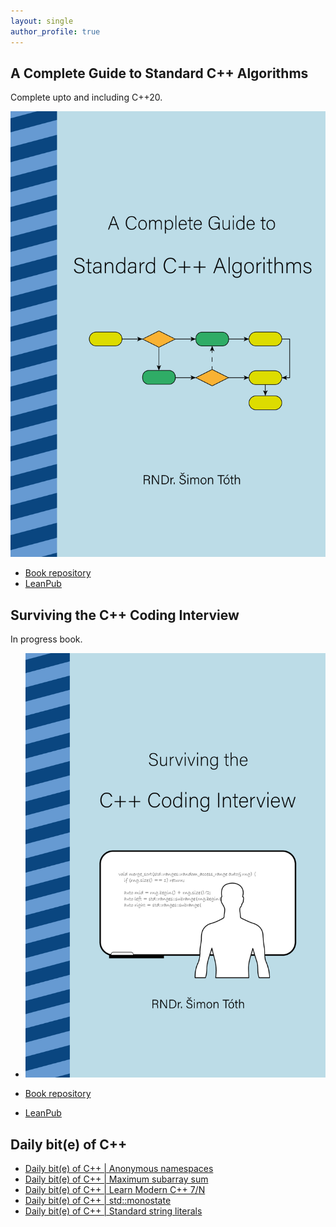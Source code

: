```yaml
---
layout: single
author_profile: true
---
```


## A Complete Guide to Standard C++ Algorithms

Complete upto and including C++20.

[![A Complete Guide to Standard C++ Algorithms](assets/images/book_algorithms_cover.png)](https://leanpub.com/cpp-algorithms-guide)

- [Book repository](https://github.com/HappyCerberus/book-cpp-algorithms)
- [LeanPub](https://leanpub.com/cpp-algorithms-guide)

## Surviving the C++ Coding Interview

In progress book.

- [![Surviving the C++ Coding Interview](assets/images/book_coding_interview_cover.png)](https://leanpub.com/cpp-coding-interview)

- [Book repository](https://leanpub.com/cpp-coding-interview)
- [LeanPub](https://leanpub.com/cpp-coding-interview)

## Daily bit(e) of C++

<ul>
<!-- SUBSTACK:START --><li><a href="https://simontoth.substack.com/p/daily-bite-of-c-anonymous-namespaces">Daily bit&lpar;e&rpar; of C++ | Anonymous namespaces</a></li><li><a href="https://simontoth.substack.com/p/daily-bite-of-c-maximum-subarray">Daily bit&lpar;e&rpar; of C++ | Maximum subarray sum</a></li><li><a href="https://simontoth.substack.com/p/daily-bite-of-c-learn-modern-c-7n">Daily bit&lpar;e&rpar; of C++ | Learn Modern C++ 7/N</a></li><li><a href="https://simontoth.substack.com/p/daily-bite-of-c-stdmonostate">Daily bit&lpar;e&rpar; of C++ | std::monostate</a></li><li><a href="https://simontoth.substack.com/p/daily-bite-of-c-standard-string-literals">Daily bit&lpar;e&rpar; of C++ | Standard string literals</a></li><!-- SUBSTACK:END -->
</ul>